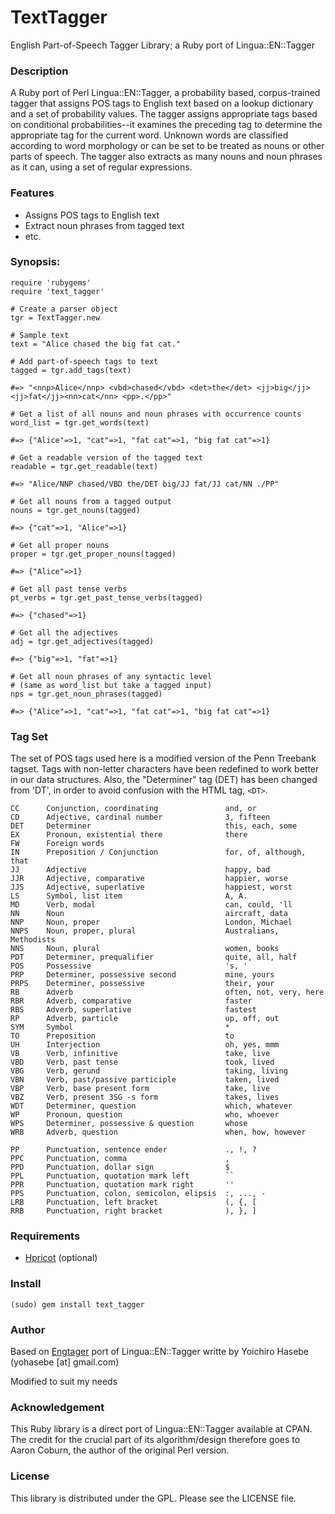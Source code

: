 # TextTagger

English Part-of-Speech Tagger Library; a Ruby port of Lingua::EN::Tagger

### Description

A Ruby port of Perl Lingua::EN::Tagger, a probability based, corpus-trained
tagger that assigns POS tags to English text based on a lookup dictionary and
a set of probability values. The tagger assigns appropriate tags based on
conditional probabilities--it examines the preceding tag to determine the
appropriate tag for the current word. Unknown words are classified according to
word morphology or can be set to be treated as nouns or other parts of speech.
The tagger also extracts as many nouns and noun phrases as it can, using a set
of regular expressions.

### Features

* Assigns POS tags to English text
* Extract noun phrases from tagged text
* etc.

### Synopsis:

    require 'rubygems'
    require 'text_tagger'

    # Create a parser object
    tgr = TextTagger.new

    # Sample text
    text = "Alice chased the big fat cat."

    # Add part-of-speech tags to text
    tagged = tgr.add_tags(text)

    #=> "<nnp>Alice</nnp> <vbd>chased</vbd> <det>the</det> <jj>big</jj> <jj>fat</jj><nn>cat</nn> <pp>.</pp>"

    # Get a list of all nouns and noun phrases with occurrence counts
    word_list = tgr.get_words(text)

    #=> {"Alice"=>1, "cat"=>1, "fat cat"=>1, "big fat cat"=>1}

    # Get a readable version of the tagged text
    readable = tgr.get_readable(text)

    #=> "Alice/NNP chased/VBD the/DET big/JJ fat/JJ cat/NN ./PP"

    # Get all nouns from a tagged output
    nouns = tgr.get_nouns(tagged)

    #=> {"cat"=>1, "Alice"=>1}

    # Get all proper nouns
    proper = tgr.get_proper_nouns(tagged)

    #=> {"Alice"=>1}

    # Get all past tense verbs
    pt_verbs = tgr.get_past_tense_verbs(tagged)

    #=> {"chased"=>1}

    # Get all the adjectives
    adj = tgr.get_adjectives(tagged)

    #=> {"big"=>1, "fat"=>1}

    # Get all noun phrases of any syntactic level
    # (same as word_list but take a tagged input)
    nps = tgr.get_noun_phrases(tagged)

    #=> {"Alice"=>1, "cat"=>1, "fat cat"=>1, "big fat cat"=>1}

### Tag Set

The set of POS tags used here is a modified version of the Penn Treebank tagset. Tags with non-letter characters have been redefined to work better in our data structures. Also, the "Determiner" tag (DET) has been changed from 'DT', in order to avoid confusion with the HTML tag, `<DT>`.

    CC      Conjunction, coordinating               and, or
    CD      Adjective, cardinal number              3, fifteen
    DET     Determiner                              this, each, some
    EX      Pronoun, existential there              there
    FW      Foreign words
    IN      Preposition / Conjunction               for, of, although, that
    JJ      Adjective                               happy, bad
    JJR     Adjective, comparative                  happier, worse
    JJS     Adjective, superlative                  happiest, worst
    LS      Symbol, list item                       A, A.
    MD      Verb, modal                             can, could, 'll
    NN      Noun                                    aircraft, data
    NNP     Noun, proper                            London, Michael
    NNPS    Noun, proper, plural                    Australians, Methodists
    NNS     Noun, plural                            women, books
    PDT     Determiner, prequalifier                quite, all, half
    POS     Possessive                              's, '
    PRP     Determiner, possessive second           mine, yours
    PRPS    Determiner, possessive                  their, your
    RB      Adverb                                  often, not, very, here
    RBR     Adverb, comparative                     faster
    RBS     Adverb, superlative                     fastest
    RP      Adverb, particle                        up, off, out
    SYM     Symbol                                  *
    TO      Preposition                             to
    UH      Interjection                            oh, yes, mmm
    VB      Verb, infinitive                        take, live
    VBD     Verb, past tense                        took, lived
    VBG     Verb, gerund                            taking, living
    VBN     Verb, past/passive participle           taken, lived
    VBP     Verb, base present form                 take, live
    VBZ     Verb, present 3SG -s form               takes, lives
    WDT     Determiner, question                    which, whatever
    WP      Pronoun, question                       who, whoever
    WPS     Determiner, possessive & question       whose
    WRB     Adverb, question                        when, how, however

    PP      Punctuation, sentence ender             ., !, ?
    PPC     Punctuation, comma                      ,
    PPD     Punctuation, dollar sign                $
    PPL     Punctuation, quotation mark left        ``
    PPR     Punctuation, quotation mark right       ''
    PPS     Punctuation, colon, semicolon, elipsis  :, ..., -
    LRB     Punctuation, left bracket               (, {, [
    RRB     Punctuation, right bracket              ), }, ]

### Requirements

* [Hpricot](http://code.whytheluckystiff.net/hpricot/) (optional)

### Install

    (sudo) gem install text_tagger

### Author

Based on [Engtager](https://github.com/yohasebe/engtagger) port of Lingua::EN::Tagger
writte by Yoichiro Hasebe (yohasebe [at] gmail.com)

Modified to suit my needs

### Acknowledgement

This Ruby library is a direct port of Lingua::EN::Tagger available at CPAN.
The credit for the crucial part of its algorithm/design therefore goes to
Aaron Coburn, the author of the original Perl version.

### License

This library is distributed under the GPL.  Please see the LICENSE file.
